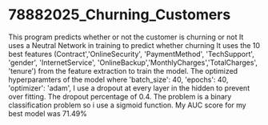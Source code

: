 # 78882025_Churning_Customers
This program predicts whether or not the customer is churning or not
It uses a Neutral Network in training to predict whether churning
It uses the 10 best features (Contract','OnlineSecurity', 'PaymentMethod', 'TechSupport', 'gender', 'InternetService', 'OnlineBackup','MonthlyCharges','TotalCharges', 'tenure') from the feature extraction to train the model. The optimized hyperparamters of the model where 'batch_size': 40, 'epochs': 40, 'optimizer': 'adam', I use a dropout at every layer in the hidden to prevent over fitting. The dropout percentage of 0.4. The problem is a binary classification problem so i use a sigmoid function. My AUC score for my best model was 71.49% 

